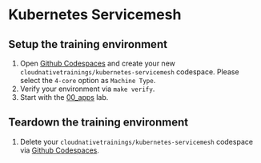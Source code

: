 # Kubernetes Servicemesh

## Setup the training environment

1. Open [Github Codespaces](https://github.com/codespaces) and create your new `cloudnativetrainings/kubernetes-servicemesh` codespace. Please select the `4-core` option as `Machine Type`.
1. Verify your environment via `make verify`.
1. Start with the [00_apps](./00_apps/README.md) lab.

## Teardown the training environment

1. Delete your `cloudnativetrainings/kubernetes-servicemesh` codespace via [Github Codespaces](https://github.com/codespaces).
